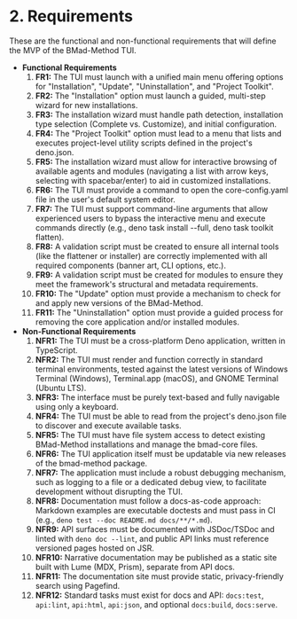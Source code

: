 # **2\. Requirements**

These are the functional and non-functional requirements that will define the MVP of the BMad-Method TUI.

* **Functional Requirements**  
  1. **FR1:** The TUI must launch with a unified main menu offering options for "Installation", "Update", "Uninstallation", and "Project Toolkit".  
  2. **FR2:** The "Installation" option must launch a guided, multi-step wizard for new installations.  
  3. **FR3:** The installation wizard must handle path detection, installation type selection (Complete vs. Customize), and initial configuration.  
  4. **FR4:** The "Project Toolkit" option must lead to a menu that lists and executes project-level utility scripts defined in the project's deno.json.  
  5. **FR5:** The installation wizard must allow for interactive browsing of available agents and modules (navigating a list with arrow keys, selecting with spacebar/enter) to aid in customized installations.  
  6. **FR6:** The TUI must provide a command to open the core-config.yaml file in the user's default system editor.  
  7. **FR7:** The TUI must support command-line arguments that allow experienced users to bypass the interactive menu and execute commands directly (e.g., deno task install \--full, deno task toolkit flatten).  
  8. **FR8:** A validation script must be created to ensure all internal tools (like the flattener or installer) are correctly implemented with all required components (banner art, CLI options, etc.).  
  9. **FR9:** A validation script must be created for modules to ensure they meet the framework's structural and metadata requirements.  
  10. **FR10:** The "Update" option must provide a mechanism to check for and apply new versions of the BMad-Method.  
  11. **FR11:** The "Uninstallation" option must provide a guided process for removing the core application and/or installed modules.  
* **Non-Functional Requirements**  
  1. **NFR1:** The TUI must be a cross-platform Deno application, written in TypeScript.  
  2. **NFR2:** The TUI must render and function correctly in standard terminal environments, tested against the latest versions of Windows Terminal (Windows), Terminal.app (macOS), and GNOME Terminal (Ubuntu LTS).  
  3. **NFR3:** The interface must be purely text-based and fully navigable using only a keyboard.  
  4. **NFR4:** The TUI must be able to read from the project's deno.json file to discover and execute available tasks.  
  5. **NFR5:** The TUI must have file system access to detect existing BMad-Method installations and manage the bmad-core files.  
  6. **NFR6:** The TUI application itself must be updatable via new releases of the bmad-method package.  
  7. **NFR7:** The application must include a robust debugging mechanism, such as logging to a file or a dedicated debug view, to facilitate development without disrupting the TUI.  
  8. **NFR8:** Documentation must follow a docs-as-code approach: Markdown examples are executable doctests and must pass in CI (e.g., `deno test --doc README.md docs/**/*.md`).  
  9. **NFR9:** API surfaces must be documented with JSDoc/TSDoc and linted with `deno doc --lint`, and public API links must reference versioned pages hosted on JSR.  
  10. **NFR10:** Narrative documentation may be published as a static site built with Lume (MDX, Prism), separate from API docs.  
  11. **NFR11:** The documentation site must provide static, privacy-friendly search using Pagefind.  
  12. **NFR12:** Standard tasks must exist for docs and API: `docs:test`, `api:lint`, `api:html`, `api:json`, and optional `docs:build`, `docs:serve`.
